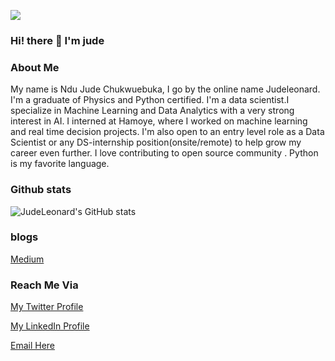 ![](https://res.cloudinary.com/dfgg73dvr/image/upload/v1598179389/IMG_20200823_113714_244_btb40w.jpg)

### Hi! there 👋 I'm jude

### About Me
My name is Ndu Jude Chukwuebuka, I go by the online name Judeleonard. I'm a graduate of Physics and Python certified. 
I'm a data scientist.I specialize in Machine Learning and Data Analytics with a very strong interest in AI. 
I interned at Hamoye, where I worked on machine learning and real time decision projects. I'm also open to an entry level role as a Data Scientist or any DS-internship position(onsite/remote)
to help grow my career even further. I love contributing to open source community . Python is my favorite language.

### Github stats
![JudeLeonard's GitHub stats](https://github-readme-stats.vercel.app/api?username=judeleonard&show_icons=true&theme=algolia)

### blogs 
[Medium](https://medium.com/@judeleonard86)

### Reach Me Via
[My Twitter Profile](https://twitter.com/JudeLeonard13)

[My LinkedIn Profile](https://www.linkedin.com/in/jude-chukwuebuka-78ab38175)

[Email Here](mailto:judeleonard86@gmail.com)

<!--
**judeleonard/Judeleonard** is a ✨ _special_ ✨ repository because its `README.md` (this file) appears on your GitHub profile.

Here are some ideas to get you started:

- 🔭 I’m currently working on ...
- 🌱 I’m currently learning ...
- 👯 I’m looking to collaborate on ...
- 🤔 I’m looking for help with ...
- 💬 Ask me about ...
- 📫 judeleonard86@gmail.com: 
- 😄 Pronouns: ...s
- ⚡ Fun fact: ...
-->
